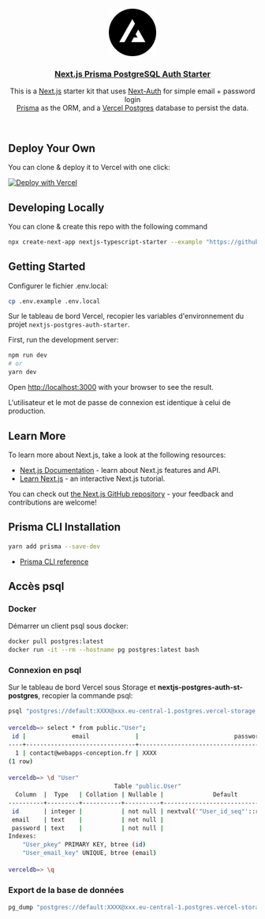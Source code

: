 <p align="center">
  <a href="https://nextjs-postgres-auth.vercel.app/">
    <img src="/public/logo.png" height="96">
    <h3 align="center">Next.js Prisma PostgreSQL Auth Starter</h3>
  </a>
</p>

<p align="center">
This is a <a href="https://nextjs.org/">Next.js</a> starter kit that uses <a href="https://next-auth.js.org/">Next-Auth</a> for simple email + password login<br/>
<a href="https://www.prisma.io/">Prisma</a> as the ORM, and a <a href="https://vercel.com/postgres">Vercel Postgres</a> database to persist the data.</p>

<br/>

## Deploy Your Own

You can clone & deploy it to Vercel with one click:

[![Deploy with Vercel](https://vercel.com/button)](https://vercel.com/new/clone?demo-title=Next.js%20Prisma%20PostgreSQL%20Auth%20Starter&demo-description=Simple%20Next.js%2013%20starter%20kit%20that%20uses%20Next-Auth%20for%20auth%20and%20Prisma%20PostgreSQL%20as%20a%20database.&demo-url=https%3A%2F%2Fnextjs-postgres-auth.vercel.app%2F&demo-image=%2F%2Fimages.ctfassets.net%2Fe5382hct74si%2F7rsVQ1ZBSiWe9JGO6FUeZZ%2F210cba91036ca912b2770e0bd5d6cc5d%2Fthumbnail.png&project-name=Next.js%%20Prisma%20PostgreSQL%20Auth%20Starter&repository-name=nextjs-postgres-auth-starter&repository-url=https%3A%2F%2Fgithub.com%2Fvercel%2Fnextjs-postgres-auth-starter&from=templates&skippable-integrations=1&env=NEXTAUTH_SECRET&envDescription=Generate%20a%20random%20secret%3A&envLink=https://generate-secret.vercel.app/&stores=%5B%7B"type"%3A"postgres"%7D%5D)

## Developing Locally

You can clone & create this repo with the following command

```bash
npx create-next-app nextjs-typescript-starter --example "https://github.com/vercel/nextjs-postgres-auth-starter"
```

## Getting Started

Configurer le fichier .env.local:
```bash
cp .env.example .env.local
```

Sur le tableau de bord Vercel, recopier les variables d'environnement du projet ``nextjs-postgres-auth-starter``.

First, run the development server:

```bash
npm run dev
# or
yarn dev
```

Open [http://localhost:3000](http://localhost:3000) with your browser to see the result.

L'utilisateur et le mot de passe de connexion est identique à celui de production.

## Learn More

To learn more about Next.js, take a look at the following resources:

- [Next.js Documentation](https://nextjs.org/docs) - learn about Next.js features and API.
- [Learn Next.js](https://nextjs.org/learn) - an interactive Next.js tutorial.

You can check out [the Next.js GitHub repository](https://github.com/vercel/next.js/) - your feedback and contributions are welcome!

## Prisma CLI Installation

```bash
yarn add prisma --save-dev
```

- [Prisma CLI reference](https://www.prisma.io/docs/reference/api-reference/command-reference)

## Accès psql
### Docker

Démarrer un client psql sous docker:
```bash
docker pull postgres:latest
docker run -it --rm --hostname pg postgres:latest bash
```

### Connexion en psql
Sur le tableau de bord Vercel sous Storage et **nextjs-postgres-auth-st-postgres**, recopier la commande psql:

```bash
psql "postgres://default:XXXX@xxx.eu-central-1.postgres.vercel-storage.com:5432/verceldb"

verceldb=> select * from public."User";
 id |             email             |                           password                           
----+-------------------------------+--------------------------------------------------------------
  1 | contact@webapps-conception.fr | XXXX
(1 row)

verceldb=> \d "User"
                              Table "public.User"
  Column  |  Type   | Collation | Nullable |              Default               
----------+---------+-----------+----------+------------------------------------
 id       | integer |           | not null | nextval('"User_id_seq"'::regclass)
 email    | text    |           | not null | 
 password | text    |           | not null | 
Indexes:
    "User_pkey" PRIMARY KEY, btree (id)
    "User_email_key" UNIQUE, btree (email)

verceldb=> \q
```

### Export de la base de données

```bash
pg_dump "postgres://default:XXXX@xxx.eu-central-1.postgres.vercel-storage.com:5432/verceldb" > nextjs-typescript-starter.dump
```
